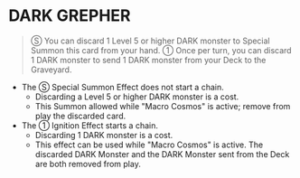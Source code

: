 
# DARK GREPHER  
> Ⓢ You can discard 1 Level 5 or higher DARK monster to Special Summon this card from your hand. ① Once per turn, you can discard 1 DARK monster to send 1 DARK monster from your Deck to the Graveyard.

*   The Ⓢ Special Summon Effect does not start a chain.
    *   Discarding a Level 5 or higher DARK monster is a cost.
    *   This Summon allowed while "Macro Cosmos" is active; remove from play the discarded card.
*   The ① Ignition Effect starts a chain.
    *   Discarding 1 DARK monster is a cost.
    *   This effect can be used while "Macro Cosmos" is active. The discarded DARK Monster and the DARK Monster sent from the Deck are both removed from play.

  